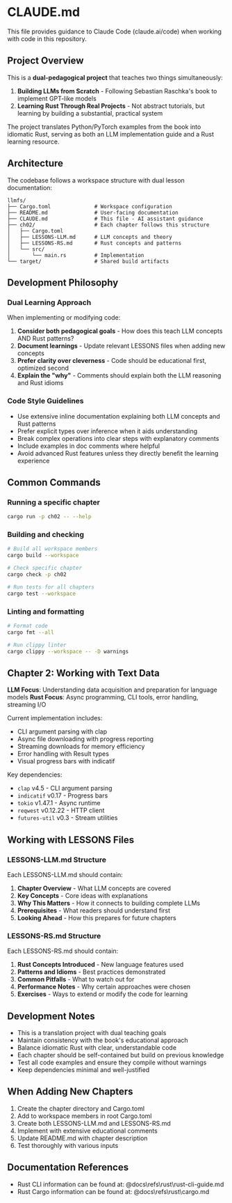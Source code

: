 # CLAUDE.md

This file provides guidance to Claude Code (claude.ai/code) when working with code in this repository.

## Project Overview

This is a **dual-pedagogical project** that teaches two things simultaneously:

1. **Building LLMs from Scratch** - Following Sebastian Raschka's book to implement GPT-like models
2. **Learning Rust Through Real Projects** - Not abstract tutorials, but learning by building a substantial, practical system

The project translates Python/PyTorch examples from the book into idiomatic Rust, serving as both an LLM implementation guide and a Rust learning resource.

## Architecture

The codebase follows a workspace structure with dual lesson documentation:

```
llmfs/
├── Cargo.toml              # Workspace configuration
├── README.md               # User-facing documentation
├── CLAUDE.md               # This file - AI assistant guidance
├── ch02/                   # Each chapter follows this structure
│   ├── Cargo.toml
│   ├── LESSONS-LLM.md      # LLM concepts and theory
│   ├── LESSONS-RS.md       # Rust concepts and patterns
│   └── src/
│       └── main.rs         # Implementation
└── target/                 # Shared build artifacts
```

## Development Philosophy

### Dual Learning Approach

When implementing or modifying code:
1. **Consider both pedagogical goals** - How does this teach LLM concepts AND Rust patterns?
2. **Document learnings** - Update relevant LESSONS files when adding new concepts
3. **Prefer clarity over cleverness** - Code should be educational first, optimized second
4. **Explain the "why"** - Comments should explain both the LLM reasoning and Rust idioms

### Code Style Guidelines

- Use extensive inline documentation explaining both LLM concepts and Rust patterns
- Prefer explicit types over inference when it aids understanding
- Break complex operations into clear steps with explanatory comments
- Include examples in doc comments where helpful
- Avoid advanced Rust features unless they directly benefit the learning experience

## Common Commands

### Running a specific chapter
```bash
cargo run -p ch02 -- --help
```

### Building and checking
```bash
# Build all workspace members
cargo build --workspace

# Check specific chapter
cargo check -p ch02

# Run tests for all chapters
cargo test --workspace
```

### Linting and formatting
```bash
# Format code
cargo fmt --all

# Run clippy linter
cargo clippy --workspace -- -D warnings
```

## Chapter 2: Working with Text Data

**LLM Focus**: Understanding data acquisition and preparation for language models
**Rust Focus**: Async programming, CLI tools, error handling, streaming I/O

Current implementation includes:
- CLI argument parsing with clap
- Async file downloading with progress reporting
- Streaming downloads for memory efficiency
- Error handling with Result types
- Visual progress bars with indicatif

Key dependencies:
- `clap` v4.5 - CLI argument parsing
- `indicatif` v0.17 - Progress bars
- `tokio` v1.47.1 - Async runtime
- `reqwest` v0.12.22 - HTTP client
- `futures-util` v0.3 - Stream utilities

## Working with LESSONS Files

### LESSONS-LLM.md Structure

Each LESSONS-LLM.md should contain:
1. **Chapter Overview** - What LLM concepts are covered
2. **Key Concepts** - Core ideas with explanations
3. **Why This Matters** - How it connects to building complete LLMs
4. **Prerequisites** - What readers should understand first
5. **Looking Ahead** - How this prepares for future chapters

### LESSONS-RS.md Structure

Each LESSONS-RS.md should contain:
1. **Rust Concepts Introduced** - New language features used
2. **Patterns and Idioms** - Best practices demonstrated
3. **Common Pitfalls** - What to watch out for
4. **Performance Notes** - Why certain approaches were chosen
5. **Exercises** - Ways to extend or modify the code for learning

## Development Notes

- This is a translation project with dual teaching goals
- Maintain consistency with the book's educational approach
- Balance idiomatic Rust with clear, understandable code
- Each chapter should be self-contained but build on previous knowledge
- Test all code examples and ensure they compile without warnings
- Keep dependencies minimal and well-justified

## When Adding New Chapters

1. Create the chapter directory and Cargo.toml
2. Add to workspace members in root Cargo.toml
3. Create both LESSONS-LLM.md and LESSONS-RS.md
4. Implement with extensive educational comments
5. Update README.md with chapter description
6. Test thoroughly with various inputs

## Documentation References

- Rust CLI information can be found at: @docs\refs\rust\rust-cli-guide.md
- Rust Cargo information can be found at: @docs\refs\rust\cargo.md